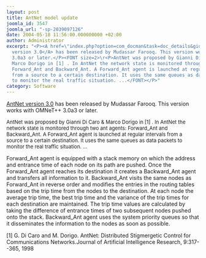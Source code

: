 ```yaml
---
layout: post
title: AntNet model update
joomla_id: 3547
joomla_url: "-sp-2039097126"
date: 2004-05-18 11:56:00.000000000 +02:00
author: Administrator
excerpt: "<P><A href=\"index.php?option=com_docman&task=doc_details&gid=2139\">AntNet
  version 3.0</A> has been released by Mudassar Farooq. This version works with OMNeT++
  3.0a3 or later.</P><FONT size=2>\r<P>AntNet was proposed by Gianni Di Caro &amp;
  Marco Dorigo in [1] . In AntNet the network state is monitored through two ant agents:
  Forward_Ant and Backward_Ant. A Forward_Ant agent is launched at regular intervals
  from a source to a certain destination. It uses the same queues as data packets
  to monitor the real traffic situation. ...</FONT></P>"
category: Software
---
```

<P><A href="index.php?option=com_docman&task=doc_details&gid=2139">AntNet version 3.0</A> has been released by Mudassar Farooq. This version works with OMNeT++ 3.0a3 or later.</P><FONT size=2><P>AntNet was proposed by Gianni Di Caro &amp; Marco Dorigo in [1] . In AntNet the network state is monitored through two ant agents: Forward_Ant and Backward_Ant. A Forward_Ant agent is launched at regular intervals from a source to a certain destination. It uses the same queues as data packets to monitor the real traffic situation. ...</FONT></P>Forward_Ant agent is equipped with a stack memory on which the address and entrance time of each node on its path are pushed. Once the Forward_Ant agent reaches its destination it creates a Backward_Ant agent and transfers all information to it. Backward_Ant visits the same nodes as Forward_Ant in reverse order and modifies the entries in the routing tables based on the trip time from the nodes to the destination. At each node the average trip time, the best trip time and the variance of the trip times for each destination are maintained. The trip time values are calculated by taking the difference of entrance times of two subsequent nodes pushed onto the stack. Backward_Ant agent uses the system priority queues so that it disseminates the information to the nodes as soon as possible. <P>[1] G. Di Caro and M. Dorigo. AntNet: Distributed Stigmergetic Control for Communications Networks.Journal of Artificial Intelligence Research, 9:317--365, 1998</P>
